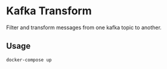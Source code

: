 # Kafka Transform
Filter and transform messages from one kafka topic to another.

## Usage
```bash
docker-compose up 
```